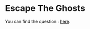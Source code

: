 # Escape The Ghosts

You can find the question :
<a href="https://leetcode.com/problems/escape-the-ghosts/description/">here</a>.
